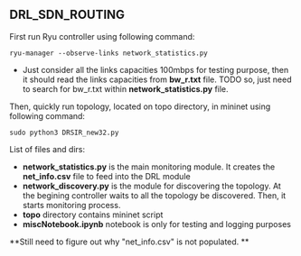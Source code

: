## DRL_SDN_ROUTING

First run Ryu controller using following command:

	ryu-manager --observe-links network_statistics.py

 - Just consider all the links capacities 100mbps for testing purpose, then it should read the links capacities from **bw_r.txt** file. TODO so, just need to search for bw_r.txt within **network_statistics.py** file.


Then, quickly run topology, located on topo directory, in mininet using following command:

	sudo python3 DRSIR_new32.py


List of files and dirs:
- **network_statistics.py** is the main monitoring module. It creates the **net_info.csv** file to feed into the DRL module
- **network_discovery.py** is the module for discovering the topology. At the begining controller waits to all the topology be discovered. Then, it starts monitoring process.
- **topo** directory contains mininet script
- **miscNotebook.ipynb** notebook is only for testing and logging purposes 
 

 **Still need to figure out why "net_info.csv" is not populated. **